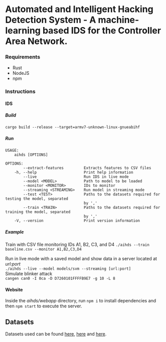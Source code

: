 # Automated and Intelligent Hacking Detection System - A machine-learning based IDS for the Controller Area Network.

### Requirements

- Rust
- NodeJS
- npm

### Instructions

#### IDS

##### Build

`cargo build --release --target=armv7-unknown-linux-gnueabihf`

##### Run

```
USAGE:
    aihds [OPTIONS]

OPTIONS:
        --extract-features         Extracts features to CSV files
    -h, --help                     Print help information
        --live                     Run IDS in live mode
        --model <MODEL>            Path to model to be loaded
        --monitor <MONITOR>        IDs to monitor
        --streaming <STREAMING>    Run model in streaming mode
        --test <TEST>              Paths to the datasets required for testing the model, separated
                                   by ','
        --train <TRAIN>            Paths to the datasets required for training the model, separated
                                   by ','
    -V, --version                  Print version information
```

##### Example

Train with CSV file monitoring IDs A1, B2, C3, and D4
`./aihds --train baseline.csv --monitor A1,B2,C3,D4`

Run in live mode with a saved model and show data in a server located at _url:port_  
`./aihds --live --model models/svm --streaming [url:port]`  
Simulate blinker attack  
`cangen can0 -I 0ca -D D7260101FFFFB9E7 -g 10 -L 8`

#### Website

Inside the _aihds/webapp_ directory, run `npm i` to install dependencies and then `npm start` to execute the server.

## Datasets

Datasets used can be found [here](https://ocslab.hksecurity.net/Datasets/car-hacking-dataset), [here](https://ocslab.hksecurity.net/Dataset/CAN-intrusion-dataset) and [here](https://data.4tu.nl/articles/dataset/Automotive_Controller_Area_Network_CAN_Bus_Intrusion_Dataset/12696950/2).